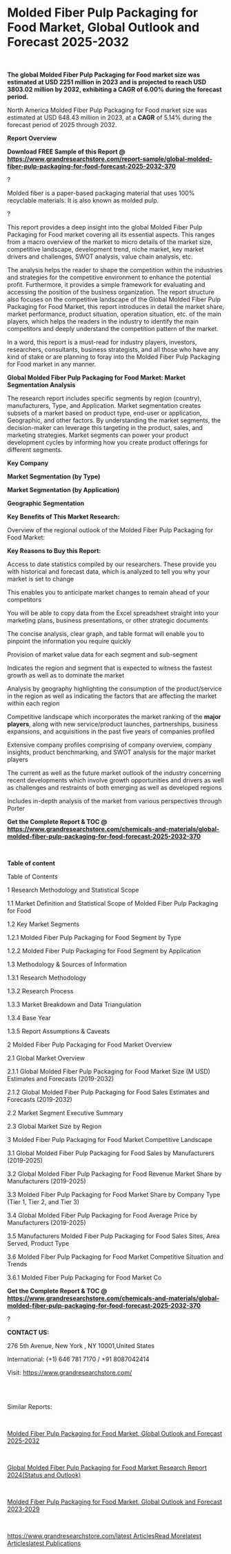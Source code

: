 <h1>Molded Fiber Pulp Packaging for Food Market, Global Outlook and Forecast 2025-2032</h1><br/><p><strong>The global Molded Fiber Pulp Packaging for Food market size was estimated at USD 2251 million in 2023 and is projected to reach USD 3803.02 million by 2032, exhibiting a <strong>CAGR</strong> of 6.00% during the forecast period.</strong></p>
 
 
 
 <p>North America Molded Fiber Pulp Packaging for Food market size was estimated at USD 648.43 million in 2023, at a <strong>CAGR</strong> of 5.14% during the forecast period of 2025 through 2032.</p>
 
 
 
 <p><strong>Report Overview</strong></p>
 
 
 
 <div><b>Download FREE Sample of this Report @ <a href="https://www.grandresearchstore.com/report-sample/global-molded-fiber-pulp-packaging-for-food-forecast-2025-2032-370">https://www.grandresearchstore.com/report-sample/global-molded-fiber-pulp-packaging-for-food-forecast-2025-2032-370</a></b></div>
 
 
 
 <p>? </p>
 
 
 
 <p>Molded fiber is a paper-based packaging material that uses 100% recyclable materials. It is also known as molded pulp.</p>
 
 
 
 <p>? </p>
 
 
 
 <p>This report provides a deep insight into the global Molded Fiber Pulp Packaging for Food market covering all its essential aspects. This ranges from a macro overview of the market to micro details of the market size, competitive landscape, development trend, niche market, key market drivers and challenges, SWOT analysis, value chain analysis, etc.</p>
 
 
 
 <p>The analysis helps the reader to shape the competition within the industries and strategies for the competitive environment to enhance the potential profit. Furthermore, it provides a simple framework for evaluating and accessing the position of the business organization. The report structure also focuses on the competitive landscape of the Global Molded Fiber Pulp Packaging for Food Market, this report introduces in detail the market share, market performance, product situation, operation situation, etc. of the main players, which helps the readers in the industry to identify the main competitors and deeply understand the competition pattern of the market.</p>
 
 
 
 <p>In a word, this report is a must-read for industry players, investors, researchers, consultants, business strategists, and all those who have any kind of stake or are planning to foray into the Molded Fiber Pulp Packaging for Food market in any manner.</p>
 
 
 
 <p><strong>Global Molded Fiber Pulp Packaging for Food Market: Market Segmentation Analysis</strong></p>
 
 
 
 <p>The research report includes specific segments by region (country), manufacturers, Type, and Application. Market segmentation creates subsets of a market based on product type, end-user or application, Geographic, and other factors. By understanding the market segments, the decision-maker can leverage this targeting in the product, sales, and marketing strategies. Market segments can power your product development cycles by informing how you create product offerings for different segments.</p>
 
 
 
 <p><strong>Key Company</strong></p>
 
 
 
 <p><strong>Market Segmentation (by Type)</strong></p>
 
 
 
 <p><strong>Market Segmentation (<strong>by Application</strong>)</strong></p>
 
 
 
 <p><strong>Geographic Segmentation</strong></p>
 
 
 
 <p><strong>Key Benefits of This Market Research:</strong></p>
 
 
 
 <p>Overview of the regional outlook of the Molded Fiber Pulp Packaging for Food Market:</p>
 
 
 
 <p><strong>Key <strong>Reasons to Buy</strong> this Report:</strong></p>
 
 
 
 <p>Access to date statistics compiled by our researchers. These provide you with historical and forecast data, which is analyzed to tell you why your market is set to change</p>
 
 
 
 <p>This enables you to anticipate market changes to remain ahead of your competitors</p>
 
 
 
 <p>You will be able to copy data from the Excel spreadsheet straight into your marketing plans, business presentations, or other strategic documents</p>
 
 
 
 <p>The concise analysis, clear graph, and table format will enable you to pinpoint the information you require quickly</p>
 
 
 
 <p>Provision of market value data for each segment and sub-segment</p>
 
 
 
 <p>Indicates the region and segment that is expected to witness the fastest growth as well as to dominate the market</p>
 
 
 
 <p>Analysis by geography highlighting the consumption of the product/service in the region as well as indicating the factors that are affecting the market within each region</p>
 
 
 
 <p>Competitive landscape which incorporates the market ranking of the <strong>major players</strong>, along with new service/product launches, partnerships, business expansions, and acquisitions in the past five years of companies profiled</p>
 
 
 
 <p>Extensive company profiles comprising of company overview, company insights, product benchmarking, and SWOT analysis for the major market players</p>
 
 
 
 <p>The current as well as the future market outlook of the industry concerning recent developments which involve growth opportunities and drivers as well as challenges and restraints of both emerging as well as developed regions</p>
 
 
 
 <p>Includes in-depth analysis of the market from various perspectives through Porter</p>
 
 
 
 <div><b>Get the Complete Report & TOC @ <a href="https://www.grandresearchstore.com/chemicals-and-materials/global-molded-fiber-pulp-packaging-for-food-forecast-2025-2032-370">https://www.grandresearchstore.com/chemicals-and-materials/global-molded-fiber-pulp-packaging-for-food-forecast-2025-2032-370</a></b></div>
 
 
 
 <p><br />
 
 <b>Table of content</b></p>
 
 
 
 <p>Table of Contents<br />
 
 1 Research Methodology and Statistical Scope<br />
 
 1.1 Market Definition and Statistical Scope of Molded Fiber Pulp Packaging for Food<br />
 
 1.2 Key Market Segments<br />
 
 1.2.1 Molded Fiber Pulp Packaging for Food Segment by Type<br />
 
 1.2.2 Molded Fiber Pulp Packaging for Food Segment by Application<br />
 
 1.3 Methodology & Sources of Information<br />
 
 1.3.1 Research Methodology<br />
 
 1.3.2 Research Process<br />
 
 1.3.3 Market Breakdown and Data Triangulation<br />
 
 1.3.4 Base Year<br />
 
 1.3.5 Report Assumptions & Caveats<br />
 
 2 Molded Fiber Pulp Packaging for Food Market Overview<br />
 
 2.1 Global Market Overview<br />
 
 2.1.1 Global Molded Fiber Pulp Packaging for Food Market Size (M USD) Estimates and Forecasts (2019-2032)<br />
 
 2.1.2 Global Molded Fiber Pulp Packaging for Food Sales Estimates and Forecasts (2019-2032)<br />
 
 2.2 Market Segment Executive Summary<br />
 
 2.3 Global Market Size by Region<br />
 
 3 Molded Fiber Pulp Packaging for Food Market Competitive Landscape<br />
 
 3.1 Global Molded Fiber Pulp Packaging for Food Sales by Manufacturers (2019-2025)<br />
 
 3.2 Global Molded Fiber Pulp Packaging for Food Revenue Market Share by Manufacturers (2019-2025)<br />
 
 3.3 Molded Fiber Pulp Packaging for Food Market Share by Company Type (Tier 1, Tier 2, and Tier 3)<br />
 
 3.4 Global Molded Fiber Pulp Packaging for Food Average Price by Manufacturers (2019-2025)<br />
 
 3.5 Manufacturers Molded Fiber Pulp Packaging for Food Sales Sites, Area Served, Product Type<br />
 
 3.6 Molded Fiber Pulp Packaging for Food Market Competitive Situation and Trends<br />
 
 3.6.1 Molded Fiber Pulp Packaging for Food Market Co</p>
 
 
 
 <div><b>Get the Complete Report & TOC @ <a href="https://www.grandresearchstore.com/chemicals-and-materials/global-molded-fiber-pulp-packaging-for-food-forecast-2025-2032-370">https://www.grandresearchstore.com/chemicals-and-materials/global-molded-fiber-pulp-packaging-for-food-forecast-2025-2032-370</a></b></div>
 
 
 
 <p>? </p>
 
 
 
 <p><b>CONTACT US:</b><br />
 
 276 5th Avenue, New York , NY 10001,United States<br />
 
 International: (+1) 646 781 7170 / +91 8087042414<br />
 
 Visit: <a href="https://www.grandresearchstore.com/">https://www.grandresearchstore.com/</a><br />
 
 <br />
 
 <br />
 
 Similar Reports:<br />
 
 <br />
 
 <a href="https://www.grandresearchstore.com/consumer-goods-and-services/global-molded-fiber-pulp-packaging-for-food-forecast-2025-2032-230">Molded Fiber Pulp Packaging for Food Market, Global Outlook and Forecast 2025-2032 </a><br />
 
 <br />
 
 <a href="https://www.grandresearchstore.com/chemicals-and-materials/global-molded-fiber-pulp-packaging-for-food-2024-658">Global Molded Fiber Pulp Packaging for Food Market Research Report 2024(Status and Outlook)</a><br />
 
 <br />
 
 <a href="https://www.grandresearchstore.com/chemicals-and-materials/global-molded-fiber-pulp-packaging-for-food-forecast-2023-2029-575">Molded Fiber Pulp Packaging for Food Market, Global Outlook and Forecast 2023-2029</a><br />
 
 <br />
 
 <a href="https://gyeongbokgung.com">https://www.grandresearchstore.com/</a><a href="https://hallyeomaritime.com">latest Articles</a><a href="https://jingwansa.com">Read More</a><a href="https://nguoiviet.jp/">latest Articles</a><a href="https://www.intelmarketresearch.com/">latest Publications</a></p>